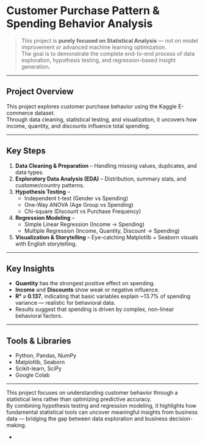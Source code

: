 # Customer Purchase Pattern & Spending Behavior Analysis

> This project is **purely focused on Statistical Analysis** — not on model improvement or advanced machine learning optimization.  
> The goal is to demonstrate the complete end-to-end process of data exploration, hypothesis testing, and regression-based insight generation.

---

## Project Overview
This project explores customer purchase behavior using the Kaggle E-commerce dataset.  
Through data cleaning, statistical testing, and visualization, it uncovers how income, quantity, and discounts influence total spending.

---

## Key Steps
1. **Data Cleaning & Preparation** – Handling missing values, duplicates, and data types.  
2. **Exploratory Data Analysis (EDA)** – Distribution, summary stats, and customer/country patterns.  
3. **Hypothesis Testing** –  
   - Independent t-test (Gender vs Spending)  
   - One-Way ANOVA (Age Group vs Spending)  
   - Chi-square (Discount vs Purchase Frequency)  
4. **Regression Modeling** –  
   - Simple Linear Regression (Income → Spending)  
   - Multiple Regression (Income, Quantity, Discount → Spending)  
5. **Visualization & Storytelling** – Eye-catching Matplotlib + Seaborn visuals with English storytelling.

---

## Key Insights
- **Quantity** has the strongest positive effect on spending.  
- **Income** and **Discounts** show weak or negative influence.  
- **R² = 0.137**, indicating that basic variables explain ~13.7% of spending variance — realistic for behavioral data.  
- Results suggest that spending is driven by complex, non-linear behavioral factors.

---

## Tools & Libraries
- Python, Pandas, NumPy  
- Matplotlib, Seaborn  
- Scikit-learn, SciPy  
- Google Colab

---

This project focuses on understanding customer behavior through a statistical lens rather than optimizing predictive accuracy.  
By combining hypothesis testing and regression modeling, it highlights how fundamental statistical tools can uncover meaningful insights from business data — bridging the gap between data exploration and business decision-making.

-
